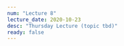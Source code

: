 ```yaml
---
num: "Lecture 8"
lecture_date: 2020-10-23
desc: "Thursday Lecture (topic tbd)"
ready: false
---
```

